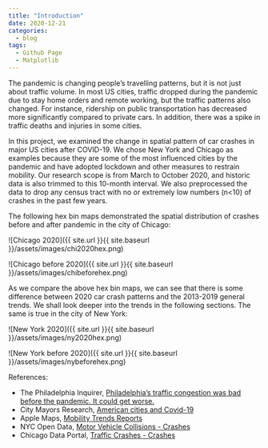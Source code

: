 ```yaml
---
title: "Introduction"
date: 2020-12-21
categories:
  - blog
tags:
  - Github Page
  - Matplotlib
---
```


The pandemic is changing people’s travelling patterns, but it is not just about traffic volume. In most US cities, traffic dropped during the pandemic due to stay home orders and remote working, but the traffic patterns also changed. For instance, ridership on public transportation has decreased more significantly compared to private cars. In addition, there was a spike in traffic deaths and injuries in some cities.

In this project, we examined the change in spatial pattern of car crashes in major US cities after COVID-19. We chose New York and Chicago as examples because they are some of the most influenced cities by the pandemic and have adopted lockdown and other measures to restrain mobility. Our research scope is from March to October 2020, and historic data is also trimmed to this 10-month interval. We also preprocessed the data to drop any census tract with no or extremely low numbers (n<10) of crashes in the past few years.

The following hex bin maps demonstrated the spatial distribution of crashes before and after pandemic in the city of Chicago:

![Chicago 2020]({{ site.url }}{{ site.baseurl }}/assets/images/chi2020hex.png)

![Chicago before 2020]({{ site.url }}{{ site.baseurl }}/assets/images/chibeforehex.png)

As we compare the above hex bin maps, we can see that there is some difference between 2020 car crash patterns and the 2013-2019 general trends. We shall look deeper into the trends in the following sections. The same is true in the city of New York:

![New York 2020]({{ site.url }}{{ site.baseurl }}/assets/images/ny2020hex.png)

![New York before 2020]({{ site.url }}{{ site.baseurl }}/assets/images/nybeforehex.png)

References:
- The Philadelphia Inquirer, [Philadelphia’s traffic congestion was bad before the pandemic. It could get worse.](https://www.inquirer.com/transportation/philadelphia-traffic-congestion-covid-pandemic-cars-septa-20201005.html)
- City Mayors Research, [American cities and Covid-19](http://citymayors.com/coronavirus/us-cities-covid-19-cases.html)
- Apple Maps, [Mobility Trends Reports](https://covid19.apple.com/mobility)
- NYC Open Data, [Motor Vehicle Collisions - Crashes](https://data.cityofnewyork.us/Public-Safety/Motor-Vehicle-Collisions-Crashes/h9gi-nx95/data)
- Chicago Data Portal, [Traffic Crashes - Crashes](https://data.cityofchicago.org/Transportation/Traffic-Crashes-Crashes-Dashboard/8tdq-a5dp)
